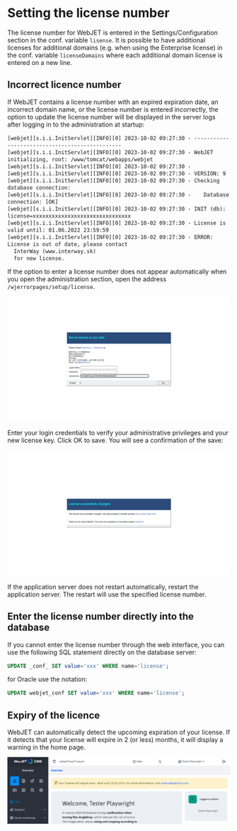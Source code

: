 # Setting the license number

The license number for WebJET is entered in the Settings/Configuration section in the conf. variable `lisense`. It is possible to have additional licenses for additional domains (e.g. when using the Enterprise license) in the conf. variable `licenseDomains` where each additional domain license is entered on a new line.

## Incorrect licence number

If WebJET contains a license number with an expired expiration date, an incorrect domain name, or the license number is entered incorrectly, the option to update the license number will be displayed in the server logs after logging in to the administration at startup:

```log
[webjet][s.i.i.InitServlet][INFO][0] 2023-10-02 09:27:30 - -----------------------------------------------
[webjet][s.i.i.InitServlet][INFO][0] 2023-10-02 09:27:30 - WebJET initializing, root: /www/tomcat/webapps/webjet
[webjet][s.i.i.InitServlet][INFO][0] 2023-10-02 09:27:30 -
[webjet][s.i.i.InitServlet][INFO][0] 2023-10-02 09:27:30 - VERSION: 9
[webjet][s.i.i.InitServlet][INFO][0] 2023-10-02 09:27:30 - Checking database connection:
[webjet][s.i.i.InitServlet][INFO][0] 2023-10-02 09:27:30 -    Database connection: [OK]
[webjet][s.i.i.InitServlet][INFO][0] 2023-10-02 09:27:30 - INIT (db): license=xxxxxxxxxxxxxxxxxxxxxxxxxxxxxxx
[webjet][s.i.i.InitServlet][INFO][0] 2023-10-02 09:27:30 - License is valid until: 01.06.2022 23:59:59
[webjet][s.i.i.InitServlet][INFO][0] 2023-10-02 09:27:30 - ERROR: License is out of date, please contact
  InterWay (www.interway.sk)
  for new license.
```

If the option to enter a license number does not appear automatically when you open the administration section, open the address `/wjerrorpages/setup/license`.

![](license.png)

Enter your login credentials to verify your administrative privileges and your new license key. Click OK to save. You will see a confirmation of the save:

![](license-saved.png)

If the application server does not restart automatically, restart the application server. The restart will use the specified license number.

## Enter the license number directly into the database

If you cannot enter the license number through the web interface, you can use the following SQL statement directly on the database server:

```sql
UPDATE _conf_ SET value='xxx' WHERE name='license';
```

for Oracle use the notation:

```sql
UPDATE webjet_conf SET value='xxx' WHERE name='license';
```

## Expiry of the licence

WebJET can automatically detect the upcoming expiration of your license. If it detects that your license will expire in 2 (or less) months, it will display a warning in the home page.

![](license-expiration-notification.png)
